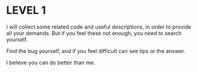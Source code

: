 # LEVEL 1

I will collect some related code and useful descriptions, in order to provide all your demands. But if you feel these not enough, you need to search yourself.

Find the bug yourself, and if you feel difficult can see tips or the answer. 

I believe you can do better than me.

